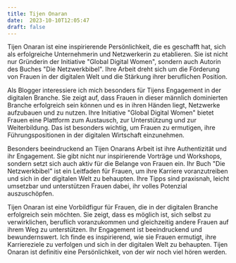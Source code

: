 ```yaml
---
title: Tijen Onaran
date:  2023-10-10T12:05:47
draft: false
---
```


Tijen Onaran ist eine inspirierende Persönlichkeit, die es geschafft hat, sich als erfolgreiche Unternehmerin und Netzwerkerin zu etablieren. Sie ist nicht nur Gründerin der Initiative "Global Digital Women", sondern auch Autorin des Buches "Die Netzwerkbibel". Ihre Arbeit dreht sich um die Förderung von Frauen in der digitalen Welt und die Stärkung ihrer beruflichen Position.

Als Blogger interessiere ich mich besonders für Tijens Engagement in der digitalen Branche. Sie zeigt auf, dass Frauen in dieser männlich dominierten Branche erfolgreich sein können und es in ihren Händen liegt, Netzwerke aufzubauen und zu nutzen. Ihre Initiative "Global Digital Women" bietet Frauen eine Plattform zum Austausch, zur Unterstützung und zur Weiterbildung. Das ist besonders wichtig, um Frauen zu ermutigen, ihre Führungspositionen in der digitalen Wirtschaft einzunehmen.

Besonders beeindruckend an Tijen Onarans Arbeit ist ihre Authentizität und ihr Engagement. Sie gibt nicht nur inspirierende Vorträge und Workshops, sondern setzt sich auch aktiv für die Belange von Frauen ein. Ihr Buch "Die Netzwerkbibel" ist ein Leitfaden für Frauen, um ihre Karriere voranzutreiben und sich in der digitalen Welt zu behaupten. Ihre Tipps sind praxisnah, leicht umsetzbar und unterstützen Frauen dabei, ihr volles Potenzial auszuschöpfen.

Tijen Onaran ist eine Vorbildfigur für Frauen, die in der digitalen Branche erfolgreich sein möchten. Sie zeigt, dass es möglich ist, sich selbst zu verwirklichen, beruflich voranzukommen und gleichzeitig andere Frauen auf ihrem Weg zu unterstützen. Ihr Engagement ist beeindruckend und bewundernswert. Ich finde es inspirierend, wie sie Frauen ermutigt, ihre Karriereziele zu verfolgen und sich in der digitalen Welt zu behaupten. Tijen Onaran ist definitiv eine Persönlichkeit, von der wir noch viel hören werden.